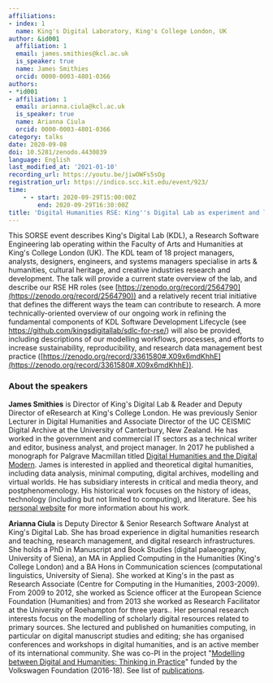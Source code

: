 ```yaml
---
affiliations:
- index: 1
  name: King's Digital Laboratory, King's College London, UK
author: &id001
  affiliation: 1
  email: james.smithies@kcl.ac.uk
  is_speaker: true
  name: James Smithies
  orcid: 0000-0003-4801-0366
authors:
- *id001
- affiliation: 1
  email: arianna.ciula@kcl.ac.uk
  is_speaker: true
  name: Arianna Ciula
  orcid: 0000-0003-4801-0366
category: talks
date: 2020-09-08
doi: 10.5281/zenodo.4430839
language: English
last_modified_at: '2021-01-10'
recording_url: https://youtu.be/jiwOWFs5sOg
registration_url: https://indico.scc.kit.edu/event/923/
time:
    - - start: 2020-09-29T15:00:00Z
        end: 2020-09-29T16:30:00Z
title: 'Digital Humanities RSE: King''s Digital Lab as experiment and lifecycle'
---
```


This SORSE event describes King's Digital Lab (KDL), a Research Software Engineering lab operating within the Faculty of Arts and Humanities at King's College London (UK). The KDL team of 18 project managers, analysts, designers, engineers, and systems managers specialise in arts & humanities, cultural heritage, and creative industries research and development. The talk will provide a current state overview of the lab, and describe our RSE HR roles (see [https://zenodo.org/record/2564790](https://zenodo.org/record/2564790)) and a relatively recent trial initiative that defines the different ways the team can contribute to research. A more technically-oriented overview of our ongoing work in refining the fundamental components of  KDL Software Development Lifecycle (see https://github.com/kingsdigitallab/sdlc-for-rse/) will also be provided, including descriptions of our modelling workflows, processes, and efforts to increase sustainability, reproducibility, and research data management best practice ([https://zenodo.org/record/3361580#.X09x6mdKhhE](https://zenodo.org/record/3361580#.X09x6mdKhhE)).

### About the speakers

**James Smithies** is Director of King's Digital Lab & Reader and Deputy Director of eResearch at King's College London. He was previously Senior Lecturer in Digital Humanities and Associate Director of the UC CEISMIC Digital Archive at the University of Canterbury, New Zealand. He has worked in the government and commercial IT sectors as a technical writer and editor, business analyst, and project manager. In 2017 he published a monograph for Palgrave Macmillan titled [Digital Humanities and the Digital Modern](https://www.palgrave.com/gp/book/9781137499431). James is interested in applied and theoretical digital humanities, including data analysis, minimal computing, digital archives, modelling and virtual worlds. He has subsidiary interests in critical and media theory, and postphenomenology. His historical work focuses on the history of ideas, technology (including but not limited to computing), and literature. See his [personal website](https://jamessmithies.org/) for more information about his work.

**Arianna Ciula** is Deputy Director & Senior Research Software Analyst at King's Digital Lab. She has broad experience in digital humanities research and teaching, research management, and digital research infrastructures. She holds a PhD in Manuscript and Book Studies (digital palaeography, University of Siena), an MA in Applied Computing in the Humanities (King's College London) and a BA Hons in Communication sciences (computational linguistics, University of Siena). She worked at King's in the past as Research Associate (Centre for Computing in the Humanities, 2003-2009). From 2009 to 2012, she worked as Science officer at the European Science Foundation (Humanities) and from 2013 she worked as Research Facilitator at the University of Roehampton for three years..
Her personal research interests focus on the modelling of scholarly digital resources related to primary sources. She lectured and published on humanities computing, in particular on digital manuscript studies and editing; she has organised conferences and workshops in digital humanities, and is an active member of its international community. She was co-PI in the project "[Modelling between Digital and Humanities: Thinking in Practice](http://modellingdh.eu/)" funded by the Volkswagen Foundation (2016-18). See list of [publications](https://kclpure.kcl.ac.uk/portal/en/persons/arianna-ciula(8b156ef5-c75d-46a7-9be9-2eb2a4666f31)/publications.html).